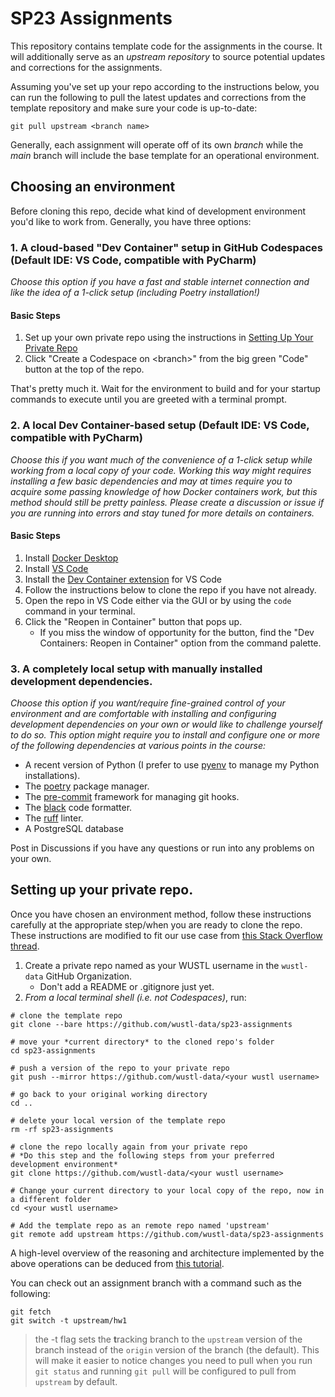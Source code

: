 # SP23 Assignments

This repository contains template code for the assignments in the course. It will additionally serve as an _upstream repository_ to source potential updates and corrections for the assignments.

Assuming you've set up your repo according to the instructions below, you can run the following to pull the latest updates and corrections from the template repository and make sure your code is up-to-date:

```
git pull upstream <branch name>
```

Generally, each assignment will operate off of its own _branch_ while the _main_ branch will include the base template for an operational environment.

## Choosing an environment

Before cloning this repo, decide what kind of development environment you'd like to work from. Generally, you have three options:

### 1. A cloud-based "Dev Container" setup in GitHub Codespaces (Default IDE: VS Code, compatible with PyCharm)

_Choose this option if you have a fast and stable internet connection and like the idea of a 1-click setup (including Poetry installation!)_

#### Basic Steps

1. Set up your own private repo using the instructions in [Setting Up Your Private Repo](#setting-up-your-private-repo)
2. Click "Create a Codespace on \<branch\>" from the big green "Code" button at the top of the repo.

That's pretty much it. Wait for the environment to build and for your startup commands to execute until you are greeted with a terminal prompt.

### 2. A local Dev Container-based setup (Default IDE: VS Code, compatible with PyCharm)

_Choose this if you want much of the convenience of a 1-click setup while working from a local copy of your code. Working this way might requires installing a few basic dependencies and may at times require you to acquire some passing knowledge of how Docker containers work, but this method should still be pretty painless. Please create a discussion or issue if you are running into errors and stay tuned for more details on containers._

#### Basic Steps

1.  Install [Docker Desktop](https://www.docker.com/products/docker-desktop/)
2.  Install [VS Code](https://code.visualstudio.com/)
3.  Install the [Dev Container extension](https://marketplace.visualstudio.com/items?itemName=ms-vscode-remote.remote-containers) for VS Code
4.  Follow the instructions below to clone the repo if you have not already.
5.  Open the repo in VS Code either via the GUI or by using the `code` command in your terminal.
6.  Click the "Reopen in Container" button that pops up.
    - If you miss the window of opportunity for the button, find the "Dev Containers: Reopen in Container" option from the command palette.

### 3. A completely local setup with manually installed development dependencies.

_Choose this option if you want/require fine-grained control of your environment and are comfortable with installing and configuring development dependencies on your own or would like to challenge yourself to do so. This option might require you to install and configure one or more of the following dependencies at various points in the course:_

- A recent version of Python (I prefer to use [pyenv](https://github.com/pyenv/pyenv) to manage my Python installations).
- The [poetry](https://python-poetry.org/) package manager.
- The [pre-commit](https://pre-commit.com/) framework for managing git hooks.
- The [black](https://github.com/psf/black) code formatter.
- The [ruff](https://github.com/charliermarsh/ruff) linter.
- A PostgreSQL database

Post in Discussions if you have any questions or run into any problems on your own.

## Setting up your private repo.

Once you have chosen an environment method, follow these instructions carefully at the appropriate step/when you are ready to clone the repo. These instructions are modified to fit our use case from [this Stack Overflow thread](https://stackoverflow.com/a/30352360/1526293).

1. Create a private repo named as your WUSTL username in the `wustl-data` GitHub Organization.
   - Don't add a README or .gitignore just yet.
2. _From a local terminal shell (i.e. not Codespaces)_, run:

```shell
# clone the template repo
git clone --bare https://github.com/wustl-data/sp23-assignments

# move your *current directory* to the cloned repo's folder
cd sp23-assignments

# push a version of the repo to your private repo
git push --mirror https://github.com/wustl-data/<your wustl username>

# go back to your original working directory
cd ..

# delete your local version of the template repo
rm -rf sp23-assignments

# clone the repo locally again from your private repo
# *Do this step and the following steps from your preferred development environment*
git clone https://github.com/wustl-data/<your wustl username>

# Change your current directory to your local copy of the repo, now in a different folder
cd <your wustl username>

# Add the template repo as an remote repo named 'upstream'
git remote add upstream https://github.com/wustl-data/sp23-assignments
```

A high-level overview of the reasoning and architecture implemented by the above operations can be deduced from [this tutorial](https://devopscube.com/set-git-upstream-respository-branch/).

You can check out an assignment branch with a command such as the following:

```shell
git fetch
git switch -t upstream/hw1
```

> the -t flag sets the **t**racking branch to the `upstream` version of the branch instead of the `origin` version of the branch (the default). This will make it easier to notice changes you need to pull when you run `git status` and running `git pull` will be configured to pull from `upstream` by default.
